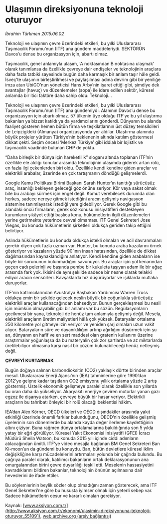# Ulaşımın direksiyonuna teknoloji oturuyor

*İbrahim Türkmen 2015.06.02*

<div class="pNewsDetailMainContent ctx_content" itemprop="articleBody">
 <p>
  Teknoloji ve ulaşımın çevre üzerindeki etkileri, bu yılki Uluslararası Taşımacılık Forumu’nun (ITF) ana gündem maddeleriydi. SEKTÖRÜN Davos’u dense bu organizasyon için, abartı olmaz.
 </p>
 <p>
  Taşımacılık, genel anlamıyla ulaşım, ‘A noktasından B noktasına ulaşmak’ olarak tanımlansa da özellikle çevreye dair endişeler ve teknolojinin araçlara daha fazla tatbiki sayesinde bugün daha karmaşık bir anlam taşır hâle geldi. İsveç’te ulaşımın birleştirilmesi ve paylaşılması adına devrim gibi bir yeniliğe imza atan UbiGO’nun yöneticisi Hans Arby’nin işaret ettiği gibi, şimdiye dek avantajlar (havuç) ve düzenlemeler (sopa) ile idare edilen sektör, küresel anlamda bir itici faktöre daha sahip oldu: Teknoloji...
 </p>
 <p>
  Teknoloji ve ulaşımın çevre üzerindeki etkileri, bu yılki Uluslararası Taşımacılık Forumu’nun (ITF) ana gündemiydi. Alanının Davos’u dense bu organizasyon için abartı olmaz. 57 ülkenin üye olduğu ITF’ye bu yıl ulaştırma bakanları ya bizzat katıldı ya da yardımcılarını gönderdi. Dünyanın bu alanda faaliyet gösteren hemen bütün firma ve teşkilatlarının üst düzey temsilcileri de Leipzig’deki (Almanya) organizasyonda yer aldılar. Ulaştırma alanında büyük projeler yürüten Türkiye’nin beklenenin altında katılım göstermesi dikkat çekti. Seçim öncesi ‘Merkez Türkiye’ gibi iddialı bir lojistik ve taşımacılık vaadinde bulunan CHP de yoktu.
 </p>
 <p>
  “Daha birleşik bir dünya için hareketlilik” sloganı altında toplanan ITF’nin özellikle ele aldığı konular arasında teknolojinin ulaşımda giderek artan rolü, en fazla ilgi çekenlerden biri oldu. Özellikle kendi kendine giden araçlar ve elektrikli arabalar, üzerinde en çok tartışmanın döndüğü gelişmelerdi.
 </p>
 <p>
  Google Kamu Politikası Birimi Başkanı Sarah Hunter’ın tanıttığı sürücüsüz araç, insanlığı bekleyen geleceği göz önüne seriyor. Kör veya sakat olmak bile bu arabayı sürmek için engel değil. Komut verebilecek durumda olan herkes, sadece nereye gitmek istediğini aracın gelişmiş navigasyon sistemine tanımlayarak istediği yere gidebiliyor. Gerek Google gibi bu alandaki öncü firmaların, gerek söz konusu inisiyatifleri destekleyen kurumların şikâyet ettiği başlıca konu, hükümetlerin ilgili düzenlemeleri yerine getirmekte yeterince cevval olmaması. ITF Genel Sekreteri Jose Viegas, bu konuda hükümetlerin şirketleri oldukça geriden takip ettiğini belirtiyor.
 </p>
 <p>
  Aslında hükümetlerin bu konuda oldukça istekli olmaları ve acil davranmaları gerekir diyen çok fazla uzman var. Hunter, bu konuda araba kazalarını örnek gösteriyor ve kazaların yüzde 90’ının insan hatasından, özellikle de dikkat dağılmasından kaynaklandığını anlatıyor. Kendi kendine giden arabaların ise böyle bir sorununun bulunmadığını savunuyor. Bu araçlar için yol kenarından geçen cadı pelerinli ve başında pembe bir kukuleta taşıyan adam ile bir ağaç arasında fark yok. İkisini de aynı şekilde sadece bir nesne olarak telakki ediyor aracın sensörleri. Kavşaklarda hız düşürüyorlar ve ışıklarda mutlaka duruyorlar.
 </p>
 <p>
  ITF’nin katlımcılarından Avustralya Başbakan Yardımcısı Warren Truss oldukça emin bir şekilde gelecek neslin büyük bir çoğunlukla sürücüsüz elektrikli araçlar kullanacağından bahsediyor. Bunun gerçekleşmesi bu nesil için mümkün olmayabilir gibi bir anlamı var bu sözün. Regülasyonların gecikmesi bir yana, teknoloji de henüz tam anlamıyla gelişmiş değil. Mesela, elektrikli araçların üretim maliyetleri hâlâ çok yüksek. Bataryalar ortalama 250 kilometre yol gitmeye izin veriyor ve yeniden şarj olmaları uzun vakit alıyor. Bataryaların süre ve dayanıklılığını artırıp ağırlığını düşürmek için şu an, dünyanın en hafif ve en sert maddesi olan gratenin kullanımı üzerine araştırmalar yoğunlaşsa da bu materyalin çok zor şartlarda ve az miktarlarda üretilebiliyor olmasına karşı nasıl bir çözüm bulunabileceği henüz netleşmiş değil.
 </p>
 <p>
  <strong>
   ÇEVREYİ KURTARMAK
  </strong>
 </p>
 <p>
  Bugün doğaya salınan karbondioksitin (CO2) yaklaşık dörtte birinden araçlar mesul. Uluslararası Enerji Ajansı’nın (IEA) tahminlerine göre 1990’dan 2012’ye gelene kadar taşıtların CO2 emisyonu yıllık ortalama yüzde 2 artış göstermiş. Üstelik ekonomik gelişmeye paralel olarak özellikle son yıllarda bu oran daha da yükseliyor. Akaryakıtı enerjiye çeviren motorlar yanan gazı egzoz ile dışarıya atarken, çevreye büyük bir hasar veriyor. Elektrikli araçların bu tahribatı önleyici bir rolü olacağı beklentisi hâkim.
 </p>
 <p>
  IEA’dan Alex Körner, OECD ülkeleri ve OECD dışındakiler arasında yakıt etkinliği üzerinde önemli farklar bulunduğunu, OECD’nin özellikle gelişmiş üyelerinin son dönemlerde bu alanda kayda değer ilerleme kaydettiğinin altını çiziyor. Buna rağmen dünya ortalamalarına bakıldığında son 5 yılda yatay bir eğri görülüyor. Küresel Yakıt Ekonomisi İnisiyatifi (GFEI) İcracı Müdürü Sheila Watson, bu konuda 2015 yılı içinde ciddi adımların atılacağından ümitli. ITF’ye video mesajla bağlanan BM Genel Sekreteri Ban Ki-moon’un da gündemi bu konuydu. Ban, bütün devletlere küresel iklim değişikliğine karşı mücadelelerini artırmaları yolunda bir çağrıda bulundu. Bu çağrıya paralel olarak, katılımcı bakanların ortak deklarasyonunun ana omurgalarından birini çevre duyarlılığı teşkil etti. Meselenin hassasiyetini kavradıklarını bildiren bakanlar, teknolojinin önünün açılmasına dair heveslerini de ifade ettiler.
 </p>
 <p>
  Bu söylemlerinin beylik sözler olup olmadığını zaman gösterecek, ama ITF Genel Sekreteri’ne göre bu hususta iyimser olmak için yeterli sebep var. Sadece hükümetlerin cesur ve kararlı olmaları gerekiyor.
 </p>
</div>


Kaynak: [www.aksiyon.com.tr](http://www.aksiyon.com.tr/ekonomi/ulasimin-direksiyonuna-teknoloji-oturuyor_551091), [web.archive.org (arşiv bağlantısı)](http://web.archive.org/web/20151217140108/http://www.aksiyon.com.tr/ekonomi/ulasimin-direksiyonuna-teknoloji-oturuyor_551091)
